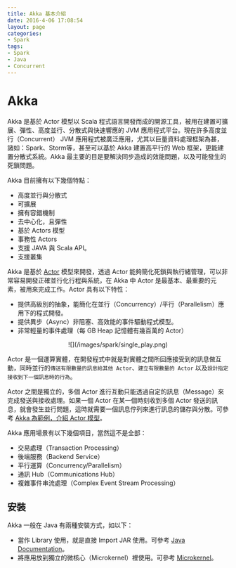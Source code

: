```yaml
---
title: Akka 基本介紹
date: 2016-4-06 17:08:54
layout: page
categories:
- Spark
tags:
- Spark
- Java
- Concurrent
---
```

# Akka
Akka 是基於 Actor 模型以 Scala 程式語言開發而成的開源工具，被用在建置可擴展、彈性、高度並行、分散式與快速響應的 JVM 應用程式平台。現在許多高度並行（Concurrent） JVM 應用程式被廣泛應用，尤其以巨量資料處理框架為甚，諸如：Spark、Storm等，甚至可以基於 Akka 建置高平行的 Web 框架，更能建置分散式系統。Akka 最主要的目是要解決同步造成的效能問題，以及可能發生的死鎖問題。

Akka 目前擁有以下幾個特點：
* 高度並行與分散式
* 可擴展
* 擁有容錯機制
* 去中心化，且彈性
* 基於 Actors 模型
* 事務性 Actors
* 支援 JAVA 與 Scala API。
* 支援叢集

<!--more-->

Akka 是基於 [Actor](https://zh.wikipedia.org/wiki/%E5%8F%83%E8%88%87%E8%80%85%E6%A8%A1%E5%BC%8F) 模型來開發，透過 Actor 能夠簡化死鎖與執行緒管理，可以非常容易開發正確並行化行程與系統，在 Akka 中 Actor 是最基本、最重要的元素，被用來完成工作。Actor 具有以下特性：
* 提供高級別的抽象，能簡化在並行（Concurrency）/平行（Parallelism）應用下的程式開發。
* 提供異步（Async）非阻塞、高效能的事件驅動程式模型。
* 非常輕量的事件處理（每 GB Heap 記憶體有幾百萬的 Actor）

<center>![](/images/spark/single_play.png)</center>

Actor 是一個運算實體，在開發程式中就是對實體之間所回應接受到的訊息做互動，同時並行的`傳送有限數量的訊息給其他 Actor`、`建立有限數量的 Actor` 以及`設計指定接收到下一個訊息時的行為`。

Actor 之間是獨立的，多個 Actor 進行互動只能透過自定的訊息（Message）來完成發送與接收處理。如果一個 Actor 在某一個時刻收到多個 Actor 發送的訊息，就會發生並行問題，這時就需要一個訊息佇列來進行訊息的儲存與分散。可參考 [Akka 為範例，介紹 Actor 模型](http://www.infoq.com/cn/news/2014/11/intro-actor-model)。

Akka 應用場景有以下幾個項目，當然這不是全部：
* 交易處理（Transaction Processing）
* 後端服務（Backend Service）
* 平行運算（Concurrency/Parallelism）
* 通訊 Hub（Communications Hub）
* 複雜事件串流處理（Complex Event Stream Processing）

## 安裝
Akka 一般在 Java 有兩種安裝方式，如以下：
* 當作 Library 使用，就是直接 Import JAR 使用。可參考 [Java Documentation](http://doc.akka.io/docs/akka/2.4.2/java.html?_ga=1.230769695.1061481694.1456285775)。
* 將應用放到獨立的微核心（Microkernel）裡使用。可參考 [Microkernel](http://doc.akka.io/docs/akka/2.3.10/scala/microkernel.html)。
